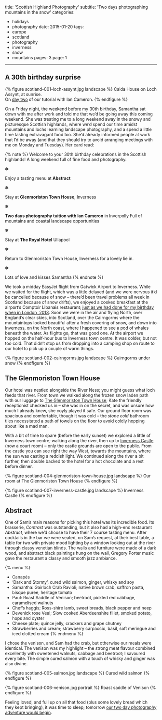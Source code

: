 title: 'Scottish Highland Photography'
subtitle: 'Two days photographing mountains in the snow'
categories:
  - holidays
  - photography
date: 2015-01-20
tags:
  - europe
  - scotland
  - photography
  - inverness
  - snow
  - mountains
pages: 3
page: 1
---

## A 30th birthday surprise

{% figure scotland-001-loch-assynt.jpg landscape %}
Calda House on Loch Assynt, at sunrise.<br />On [day two](/2015/01/landscape-photography-scottish-highlands/3/) of our tutorial with Ian Cameron.
{% endfigure %}

On a Friday night, the weekend before my 30th birthday, Samantha sat down with me after work and told me that we’d be going away this coming weekend. She was treating me to a long weekend away in the snowy and picturesque Scottish highlands, where we’d spend our time amidst mountains and lochs learning landscape photography, and a spend a little time tasting extravagant food too. She’d already informed people at work that I’d be away (and that they should try to avoid arranging meetings with me on Monday and Tuesday). Her card read:

{% note %}
Welcome to your 30th birthday celebrations in the Scottish highlands!
A long weekend full of fine food and photography.

✽

Enjoy a tasting menu at __Abstract__

✽

Stay at __Glenmoriston Town House__, Inverness

✽

__Two days photography tuition with Ian Cameron__ in Inverpolly
Full of mountains and coastal landscape opportunities

✽

Stay at __The Royal Hotel__ Ullapool

✽

Return to Glenmoriston Town House, Inverness for a lovely lie in.

✽

Lots of love and kisses
Samantha
{% endnote %}

We took a midday EasyJet flight from Gatwick Airport to Inverness. While we waited for the flight, which was a little delayed (and we were nervous it’d be cancelled because of snow – there’d been travel problems all week in Scotland because of snow drifts), we enjoyed a cooked breakfast at the airport’s Comptoir Libanais restaurant; [just as we had done for my birthday when in London, 2013](/2013/02/birthday-surprise/2/). Soon we were in the air and flying North, over England’s clear skies, into Scotland, over the Cairngorms where the mountaintops looked beautiful after a fresh covering of snow, and down into Inverness, on the North coast, where I happened to see a pod of whales beneath the water. As flights go, that was good one. At the airport we hopped on the half-hour bus to Inverness town centre. It was colder, but not too cold. That didn’t stop us from dropping into a camping shop on route to our hotel to pick up a couple of warm things.

{% figure scotland-002-cairngorms.jpg landscape %}
Cairngorms under snow
{% endfigure %}

## The Glenmoriston Town House

Our hotel was nestled alongside the River Ness; you might guess what loch feeds that river. From town we walked along the frozen snow laden path with our luggage to [The Glenmoriston Town House](https://www.tripadvisor.co.uk/ShowUserReviews-g186543-d191380-r250811328-Glenmoriston_Town_House-Inverness_Scottish_Highlands_Scotland.html); Kate the friendly receptionist checked us in – she was in on the secret, and was unsure how much I already knew, she coyly played it safe. Our ground floor room was spacious and comfortable, though it was cold – the _stone cold_ bathroom tiles necessitated a path of towels on the floor to avoid coldly hopping about like a mad man.

With a bit of time to spare (before the early sunset) we explored a little of Inverness town centre; walking along the river, then up to [Inverness Castle](https://en.wikipedia.org/wiki/Inverness_Castle) (now a court room) – only the castle grounds are open to the public. From the castle you can see right the way West, towards the mountains, where the sun was casting a reddish light. We continued along the river a bit further, then double backed to the hotel for a hot chocolate and a rest before dinner.

{% figure scotland-004-glenmoriston-town-house.jpg landscape %}
Our room at The Glenmoriston Town House
{% endfigure %}

{% figure scotland-007-inverness-castle.jpg landscape %}
Inverness Castle
{% endfigure %}

## Abstract

One of Sam’s main reasons for picking this hotel was its incredible food. Its brasserie, _Contrast_ was outstanding, but it also had a high-end restaurant _Abstract_, where we’d choose to have their 7 course tasting menu. After cocktails in the bar we were seated, on Sam’s request, at their best table, a table for two with private mood lighting by a window looking out at the river through classy venetian blinds. The walls and furniture were made of a dark wood, and abstract black paintings hung on the wall, Gregory Porter music gave the restaurant a classy and smooth jazz ambiance.

{% menu %}
* Canapés
* ‘Dark and Stormy’, cured wild salmon, ginger, whisky and soy
* Samantha: Gairloch Crab Ravioli; native brown crab, saffron pasta, bisque puree, heritage tomato
* Paul: Roast Saddle of Venison; beetroot, pickled red cabbage, caramelised walnuts
* Chef’s haggis; Ross-shire lamb, sweet breads, black pepper and neep
* Devenick rose Veal; Slow cooked Aberdeenshire fillet, smoked potato, hops and oyster
* Cheese plate; quince jelly, crackers and grape chutney
* Strawberries and cream; strawberry carpaccio, basil, soft meringue and iced clotted cream
{% endmenu %}

I chose the venison, and Sam had the crab, but otherwise our meals were identical. The venison was my highlight – the strong meat flavour combined excellently with sweetened walnuts, cabbage and beetroot; I savoured every bite. The simple cured salmon with a touch of whisky and ginger was also divine.

{% figure scotland-005-salmon.jpg landscape %}
Cured wild salmon
{% endfigure %}

{% figure scotland-006-venison.jpg portrait %}
Roast saddle of Venison
{% endfigure %}

Feeling loved, and full up on all that food (plus some lovely bread which they kept bringing), it was time to sleep; tomorrow [our two day photography adventure would begin](/2015/01/landscape-photography-scottish-highlands/2/).
